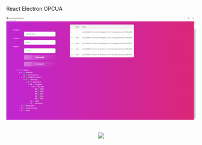 
React Electron OPCUA

<img src=".erb/img/gamen.PNG" alt="drawing" width="700" />

<br>



<br>

<div align="center">
<!-- 
sequenceDiagram
USER->>Electron: NodeID取得ボタン
Electron->>OpcUa Client: SessionData
OpcUa Client->>OpcUa Server: connect(SessionData)
OpcUa Server->>OpcUa Client: dissconnect(NodeIds)
OpcUa Client->>Electron: NodeIdTree
Electron->> USER: PublicNodeIdの一覧が表示される
USER->>Electron: PublicNodeIdから<br>モニターしたいNodeIdを選択<br>CONNECTボタン
Electron->>OpcUa Client: SessionData + <br>MonitorNodeIds
OpcUa Client->>OpcUa Server:connect(SessionData+<br>MonitorNodeIds)
loop ChangeMonitorItem
    OpcUa Server->>OpcUa Client: MonitorItem<br>[value]
    OpcUa Client->>Electron: MonitorItem<br>[value]
    Electron->>USER: モニターしたいNodeIdを監視
end
USER->>Electron: DISCONNECTボタン
Electron->>OpcUa Client: dissconnect
OpcUa Client->>OpcUa Server: dissconnect
OpcUa Server->>OpcUa Client: Status disconnect
OpcUa Client->>Electron: disconnect signal
Electron->>USER: モニター終了 
-->

[![](https://mermaid.ink/img/pako:eNqVVE1v00AQ_SvWnqgaGpJA2loolySHHJoi3F7AHDbetb2Ss2u860hVFAk7FRKkEhIS7QEE4kOFExeEVFUIfsy2JPwL1vl0SBpUn-yZ98Zv38xOG1gMYaADjh-HmFq4QqATwKZJ943q_ZulUtXDlggY1bW6AtYqly-OL3-eyO4bGf-S3W8mnQAUdte39qFW9gimQtcMzDlhtAIFNGk6NUUaOGjhQNcsRqkqciPFWJtQRpiF4ohwPqENhSG-tvCXf7SjvQDjOcFackhduxc2PGKNMDL6enH2ZHD6WUZHg_df-p_OZfRKxkcy7i3xZJ7Zk_Gzu42gJLsfZLc3NOiHjE5k9E5Gh2NQ_PJPdPb7-dsEV96t16vlvWuaqa1rCXmHUSJYMD78aoeXGLy-WEMZ6DHma2UXUgePczWB1TBo6lnZjxQ6KfywBb0QP0oTl3RlFSnlxKhJq03tv_44OD02KaZoSZsqNeMaXqdm6z-DuwR5hT-GgCLkCeGqyjO1M5DGiUOhN6d10Y3-9_ji_CnIgCYOmpAgdZvbiYkmEC5uYhPo6hVhG4aeMIFJOwoKQ8GMA2oBXQQhzoDQR1BMLj_QbejxabSKki5Ngx6DCKvPNhAHfrI6HMKFKqk028RJ4mHgqbArhM_1bDZJbzhEuGFjw2LNLCfIhYFwW9vFbDFf3IL5Ai5uFuCdQgFZjdz2lp2_nbPR5q1cHoJOJwN8SB8wNlOFh3p2RntruL46fwEZGtqg?type=png)](https://mermaid.live/edit#pako:eNqVVE1v00AQ_SvWnqgaGpJA2loolySHHJoi3F7AHDbetb2Ss2u860hVFAk7FRKkEhIS7QEE4kOFExeEVFUIfsy2JPwL1vl0SBpUn-yZ98Zv38xOG1gMYaADjh-HmFq4QqATwKZJ943q_ZulUtXDlggY1bW6AtYqly-OL3-eyO4bGf-S3W8mnQAUdte39qFW9gimQtcMzDlhtAIFNGk6NUUaOGjhQNcsRqkqciPFWJtQRpiF4ohwPqENhSG-tvCXf7SjvQDjOcFackhduxc2PGKNMDL6enH2ZHD6WUZHg_df-p_OZfRKxkcy7i3xZJ7Zk_Gzu42gJLsfZLc3NOiHjE5k9E5Gh2NQ_PJPdPb7-dsEV96t16vlvWuaqa1rCXmHUSJYMD78aoeXGLy-WEMZ6DHma2UXUgePczWB1TBo6lnZjxQ6KfywBb0QP0oTl3RlFSnlxKhJq03tv_44OD02KaZoSZsqNeMaXqdm6z-DuwR5hT-GgCLkCeGqyjO1M5DGiUOhN6d10Y3-9_ji_CnIgCYOmpAgdZvbiYkmEC5uYhPo6hVhG4aeMIFJOwoKQ8GMA2oBXQQhzoDQR1BMLj_QbejxabSKki5Ngx6DCKvPNhAHfrI6HMKFKqk028RJ4mHgqbArhM_1bDZJbzhEuGFjw2LNLCfIhYFwW9vFbDFf3IL5Ai5uFuCdQgFZjdz2lp2_nbPR5q1cHoJOJwN8SB8wNlOFh3p2RntruL46fwEZGtqg)

</div>
